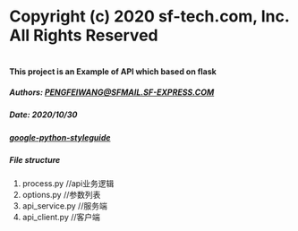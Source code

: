 # Copyright (c) 2020 sf-tech.com, Inc. All Rights Reserved
# ################################################################################ 
#### This project is an Example of API which based on flask
##### Authors: PENGFEIWANG@SFMAIL.SF-EXPRESS.COM 
##### Date: 2020/10/30
##### [google-python-styleguide](https://zh-google-styleguide.readthedocs.io/en/latest/google-python-styleguide/python_style_rules)

##### File structure
1. process.py //api业务逻辑
2. options.py //参数列表
2. api_service.py //服务端
3. api_client.py //客户端
